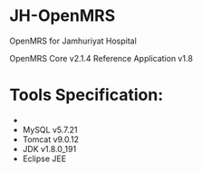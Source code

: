 # JH-OpenMRS
OpenMRS for Jamhuriyat Hospital

OpenMRS Core v2.1.4
Reference Application v1.8


# Tools Specification:
- 
- MySQL v5.7.21
- Tomcat v9.0.12
- JDK v1.8.0_191
- Eclipse JEE
